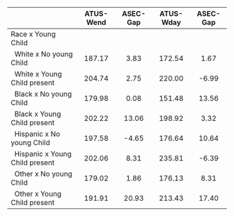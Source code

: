 
|                      |    ATUS-Wend |     ASEC-Gap |    ATUS-Wday |     ASEC-Gap |
| -------------------- | :----------: | :----------: | :----------: | :----------: |
| Race x Young Child   |              |              |              |              |
| &nbsp;&nbsp;White x No young Child |       187.17 |         3.83 |       172.54 |         1.67 |
| &nbsp;&nbsp;White x Young Child present |       204.74 |         2.75 |       220.00 |        -6.99 |
| &nbsp;&nbsp;Black x No young Child |       179.98 |         0.08 |       151.48 |        13.56 |
| &nbsp;&nbsp;Black x Young Child present |       202.22 |        13.06 |       198.92 |         3.32 |
| &nbsp;&nbsp;Hispanic x No young Child |       197.58 |        -4.65 |       176.64 |        10.64 |
| &nbsp;&nbsp;Hispanic x Young Child present |       202.06 |         8.31 |       235.81 |        -6.39 |
| &nbsp;&nbsp;Other x No young Child |       179.02 |         1.86 |       176.13 |         8.31 |
| &nbsp;&nbsp;Other x Young Child present |       191.91 |        20.93 |       213.43 |        17.40 |

